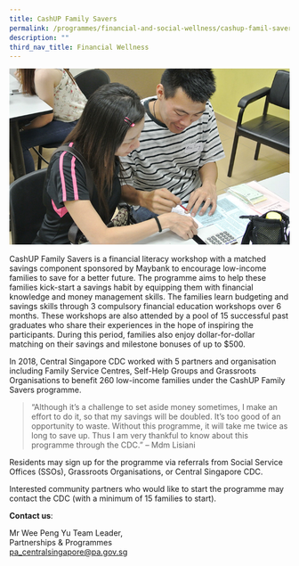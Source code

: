 ```yaml
---
title: CashUP Family Savers
permalink: /programmes/financial-and-social-wellness/cashup-famil-savers/
description: ""
third_nav_title: Financial Wellness
---
```

![CashUP Family Savers](/images/Programmes/7230e959-c572-483d-b4e6-6b908cc40637_cashup-family-savers.jpg)

CashUP Family Savers is a financial literacy workshop with a matched savings component sponsored by Maybank to encourage low-income families to save for a better future. The programme aims to help these families kick-start a savings habit by equipping them with financial knowledge and money management skills. The families learn budgeting and savings skills through 3 compulsory financial education workshops over 6 months. These workshops are also attended by a pool of 15 successful past graduates who share their experiences in the hope of inspiring the participants. During this period, families also enjoy dollar-for-dollar matching on their savings and milestone bonuses of up to $500.

In 2018, Central Singapore CDC worked with 5 partners and organisation including Family Service Centres, Self-Help Groups and Grassroots Organisations to benefit 260 low-income families under the CashUP Family Savers programme.

> “Although it’s a challenge to set aside money sometimes, I make an effort to do it, so that my savings will be doubled. It’s too good of an opportunity to waste. Without this programme, it will take me twice as long to save up. Thus I am very thankful to know about this programme through the CDC.” – Mdm Lisiani

Residents may sign up for the programme via referrals from Social Service Offices (SSOs), Grassroots Organisations, or Central Singapore CDC.

Interested community partners who would like to start the programme may contact the CDC (with a minimum of 15 families to start).

**Contact us**:

Mr Wee Peng Yu
Team Leader,   
Partnerships & Programmes  
[pa\_centralsingapore@pa.gov.sg](mailto:pa_centralsingapore@pa.gov.sg)